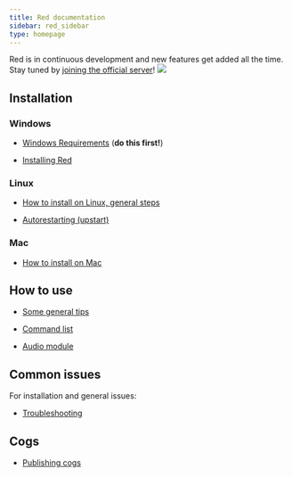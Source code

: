 ```yaml
---
title: Red documentation
sidebar: red_sidebar
type: homepage
---
```


Red is in continuous development and new features get added all the time. Stay tuned by [joining the official server](https://discord.gg/0k4npTwMvTpv9wrh)!
[<img src="https://discordapp.com/api/servers/133049272517001216/widget.png?style=banner5">](https://discord.gg/0k4npTwMvTpv9wrh)

## Installation

### Windows

* [Windows Requirements](/Red-Docs/red_win_requirements/) (**do this first!**)

* [Installing Red](/Red-Docs/red_install_win/)

### Linux

* [How to install on Linux, general steps](/Red-Docs/red_install_linux/)

* [Autorestarting (upstart)](/Red-Docs/red_guide_linux_upstart/)

### Mac

* [How to install on Mac](/Red-Docs/red_install_mac/)

## How to use

* [Some general tips](/Red-Docs/red_general-tips)

* [Command list](/Red-Docs/red_commands/)

* [Audio module](/Red-Docs/red_audio)

## Common issues  
For installation and general issues:

* [Troubleshooting](/Red-Docs/red_guide_troubleshooting/)

## Cogs  

* [Publishing cogs](/Red-Docs/red_cog_how_to_publish/)
